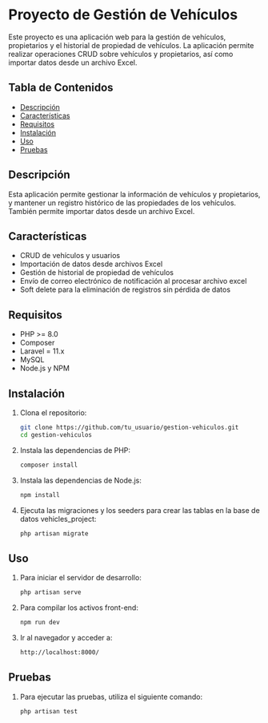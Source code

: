# Proyecto de Gestión de Vehículos

Este proyecto es una aplicación web para la gestión de vehículos, propietarios y el historial de propiedad de vehículos. La aplicación permite realizar operaciones CRUD sobre vehículos y propietarios, así como importar datos desde un archivo Excel.

## Tabla de Contenidos

- [Descripción](#descripción)
- [Características](#características)
- [Requisitos](#requisitos)
- [Instalación](#instalación)
- [Uso](#uso)
- [Pruebas](#pruebas)

## Descripción

Esta aplicación permite gestionar la información de vehículos y propietarios, y mantener un registro histórico de las propiedades de los vehículos. También permite importar datos desde un archivo Excel.

## Características

- CRUD de vehículos y usuarios
- Importación de datos desde archivos Excel
- Gestión de historial de propiedad de vehículos
- Envío de correo electrónico de notificación al procesar archivo excel
- Soft delete para la eliminación de registros sin pérdida de datos

## Requisitos

- PHP >= 8.0
- Composer
- Laravel = 11.x
- MySQL
- Node.js y NPM

## Instalación

1. Clona el repositorio:
   ```bash
   git clone https://github.com/tu_usuario/gestion-vehiculos.git
   cd gestion-vehiculos

2. Instala las dependencias de PHP:
   ```bash
   composer install

4. Instala las dependencias de Node.js:
   ```bash
   npm install

6. Ejecuta las migraciones y los seeders para crear las tablas en la base de datos vehicles_project:
   ```bash
   php artisan migrate

## Uso

1. Para iniciar el servidor de desarrollo:
   ```bash
   php artisan serve

2. Para compilar los activos front-end:
   ```bash
   npm run dev

3. Ir al navegador y acceder a:
   ```bash
   http://localhost:8000/

## Pruebas

1. Para ejecutar las pruebas, utiliza el siguiente comando:
   ```bash
   php artisan test
